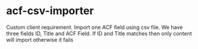 # acf-csv-importer
 Custom client requirement. Import one ACF field using csv file. We have three fields ID, Title and ACF Field. If ID and Title matches then only content will import otherwise it fails

